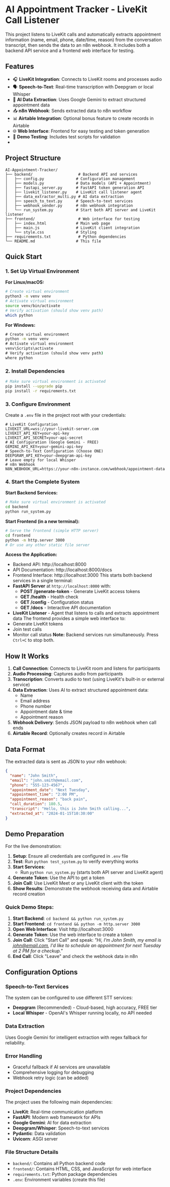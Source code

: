 # AI Appointment Tracker - LiveKit Call Listener

This project listens to LiveKit calls and automatically extracts appointment information (name, email, phone, date/time, reason) from the conversation transcript, then sends the data to an n8n webhook. It includes both a backend API service and a frontend web interface for testing.

## Features

- 🎧 **LiveKit Integration**: Connects to LiveKit rooms and processes audio
- 🗣️ **Speech-to-Text**: Real-time transcription with Deepgram or local Whisper
- 🤖 **AI Data Extraction**: Uses Google Gemini to extract structured appointment data
- 📤 **n8n Webhook**: Sends extracted data to n8n workflow
- 📊 **Airtable Integration**: Optional bonus feature to create records in Airtable
- 🌐 **Web Interface**: Frontend for easy testing and token generation
- 🧪 **Demo Testing**: Includes test scripts for validation
- 
## Project Structure

```
AI-Appointment-Tracker/
├── backend/                    # Backend API and services
│   ├── config.py              # Configuration management
│   ├── models.py              # Data models (API + Appointment)
│   ├── fastapi_server.py      # FastAPI token generation API
│   ├── livekit_listener.py    # LiveKit call listener agent
│   ├── data_extractor_multi.py # AI data extraction
│   ├── speech_to_text.py      # Speech-to-text services
│   ├── webhook_sender.py      # n8n webhook integration
│   └── run_system.py          # Start both API server and LiveKit listener
├── frontend/                   # Web interface for testing
│   ├── index.html             # Main web page
│   ├── main.js                # LiveKit client integration
│   └── style.css              # Styling
├── requirements.txt            # Python dependencies
└── README.md                  # This file
```

## Quick Start

### 1. Set Up Virtual Environment

**For Linux/macOS:**

```bash
# Create virtual environment
python3 -m venv venv
# Activate virtual environment
source venv/bin/activate
# Verify activation (should show venv path)
which python
```

**For Windows:**

```cmd
# Create virtual environment
python -m venv venv
# Activate virtual environment
venv\Scripts\activate
# Verify activation (should show venv path)
where python
```

### 2. Install Dependencies

```bash
# Make sure virtual environment is activated
pip install --upgrade pip
pip install -r requirements.txt
```

### 3. Configure Environment

Create a `.env` file in the project root with your credentials:
```env
# LiveKit Configuration
LIVEKIT_URL=wss://your-livekit-server.com
LIVEKIT_API_KEY=your-api-key
LIVEKIT_API_SECRET=your-api-secret
# AI Configuration (Google Gemini - FREE)
GEMINI_API_KEY=your-gemini-api-key
# Speech-to-Text Configuration (Choose ONE)
DEEPGRAM_API_KEY=your-deepgram-api-key
# Leave empty for local Whisper
# n8n Webhook
N8N_WEBHOOK_URL=https://your-n8n-instance.com/webhook/appointment-data
```

### 4. Start the Complete System

**Start Backend Services:**

```bash
# Make sure virtual environment is activated
cd backend
python run_system.py
```

**Start Frontend (in a new terminal):**

```bash
# Serve the frontend (simple HTTP server)
cd frontend
python -m http.server 3000
# Or use any other static file server
```

**Access the Application:**

- Backend API: http://localhost:8000
- API Documentation: http://localhost:8000/docs
- Frontend Interface: http://localhost:3000
This starts both backend services in a single terminal:
- **FastAPI Server** at `http://localhost:8000` with:
  - **POST /generate-token** - Generate LiveKit access tokens
  - **GET /health** - Health check
  - **GET /config** - Configuration status
  - **GET /docs** - Interactive API documentation
- **LiveKit Listener** - Agent that listens to calls and extracts appointment data
The frontend provides a simple web interface to:
- Generate LiveKit tokens
- Join test calls
- Monitor call status
**Note:** Backend services run simultaneously. Press `Ctrl+C` to stop both.
  
## How It Works

1. **Call Connection**: Connects to LiveKit room and listens for participants
2. **Audio Processing**: Captures audio from participants
3. **Transcription**: Converts audio to text (using LiveKit's built-in or external service)
4. **Data Extraction**: Uses AI to extract structured appointment data:
   - Name
   - Email address
   - Phone number
   - Appointment date & time
   - Appointment reason
5. **Webhook Delivery**: Sends JSON payload to n8n webhook when call ends
6. **Airtable Record**: Optionally creates record in Airtable

## Data Format

The extracted data is sent as JSON to your n8n webhook:
```json
{
  "name": "John Smith",
  "email": "john.smith@email.com",
  "phone": "555-123-4567",
  "appointment_date": "Next Tuesday",
  "appointment_time": "2:00 PM",
  "appointment_reason": "back pain",
  "call_duration": 180.5,
  "transcript": "Hello, this is John Smith calling...",
  "extracted_at": "2024-01-15T10:30:00"
}
```

## Demo Preparation

For the live demonstration:
1. **Setup**: Ensure all credentials are configured in `.env` file
2. **Test**: Run `python test_system.py` to verify everything works
3. **Start Services**: 
   - Run `python run_system.py` (starts both API server and LiveKit agent)
4. **Generate Token**: Use the API to get a token
5. **Join Call**: Use LiveKit Meet or any LiveKit client with the token
6. **Show Results**: Demonstrate the webhook receiving data and Airtable record creation
   
### Quick Demo Steps:

1. **Start Backend**: `cd backend && python run_system.py`
2. **Start Frontend**: `cd frontend && python -m http.server 3000`
3. **Open Web Interface**: Visit http://localhost:3000
4. **Generate Token**: Use the web interface to create a token
5. **Join Call**: Click "Start Call" and speak: *"Hi, I'm John Smith, my email is john@email.com, I'd like to schedule an appointment for next Tuesday at 2 PM for a checkup."*
6. **End Call**: Click "Leave" and check the webhook data in n8n
   
## Configuration Options

### Speech-to-Text Services

The system can be configured to use different STT services:
- **Deepgram** (Recommended) - Cloud-based, high accuracy, FREE tier
- **Local Whisper** - OpenAI's Whisper running locally, no API needed

### Data Extraction

Uses Google Gemini for intelligent extraction with regex fallback for reliability.

### Error Handling

- Graceful fallback if AI services are unavailable
- Comprehensive logging for debugging
- Webhook retry logic (can be added)

### Project Dependencies

The project uses the following main dependencies:
- **LiveKit**: Real-time communication platform
- **FastAPI**: Modern web framework for APIs
- **Google Gemini**: AI for data extraction
- **Deepgram/Whisper**: Speech-to-text services
- **Pydantic**: Data validation
- **Uvicorn**: ASGI server

### File Structure Details

- `backend/`: Contains all Python backend code
- `frontend/`: Contains HTML, CSS, and JavaScript for web interface
- `requirements.txt`: Python package dependencies
- `.env`: Environment variables (create this file)

